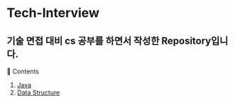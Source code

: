 # Tech-Interview
기술 면접 대비 cs 공부를 하면서 작성한 Repository입니다.
---
📖 Contents
1. [Java](https://github.com/jaegangkim/Tech-Interview/tree/main/java)
2. [Data Structure]()
